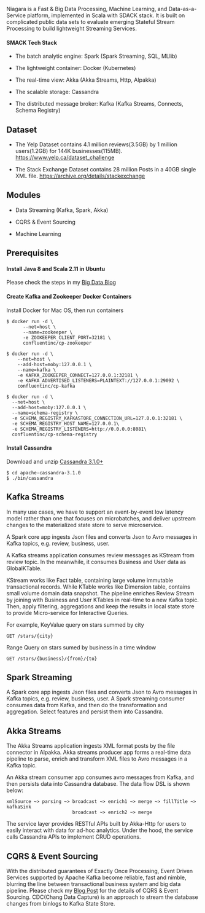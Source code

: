 
Niagara is a Fast & Big Data Processing, Machine Learning, and Data-as-a-Service platform, implemented in Scala with SDACK stack.
It is built on complicated public data sets to evaluate emerging Stateful Stream Processing to build lightweight Streaming Services.

#### SMACK Tech Stack

* The batch analytic engine: Spark (Spark Streaming, SQL, MLlib)

* The lightweight container: Docker (Kubernetes)

* The real-time view: Akka (Akka Streams, Http, Alpakka)

* The scalable storage: Cassandra

* The distributed message broker: Kafka (Kafka Streams, Connects, Schema Registry)


## Dataset

* The Yelp Dataset contains 4.1 million reviews(3.5GB) by 1 million users(1.2GB) for 144K businesses(115MB).
https://www.yelp.ca/dataset_challenge

* The Stack Exchange Dataset contains 28 million Posts in a 40GB single XML file.
https://archive.org/details/stackexchange


## Modules

* Data Streaming (Kafka, Spark, Akka)

* CQRS & Event Sourcing

* Machine Learning


## Prerequisites

#### Install Java 8 and Scala 2.11 in Ubuntu

Please check the steps in my [Big Data Blog](http://alvincjin.blogspot.ca/2017/01/install-java-and-scala-in-ubuntu.html)

#### Create Kafka and Zookeeper Docker Containers

Install Docker for Mac OS, then run containers

```
$ docker run -d \
      --net=host \
      --name=zookeeper \
      -e ZOOKEEPER_CLIENT_PORT=32181 \
      confluentinc/cp-zookeeper

$ docker run -d \
    --net=host \
    --add-host=moby:127.0.0.1 \
    --name=kafka \
    -e KAFKA_ZOOKEEPER_CONNECT=127.0.0.1:32181 \
    -e KAFKA_ADVERTISED_LISTENERS=PLAINTEXT://127.0.0.1:29092 \
    confluentinc/cp-kafka

$ docker run -d \
  --net=host \
  --add-host=moby:127.0.0.1 \
  --name=schema-registry \
  -e SCHEMA_REGISTRY_KAFKASTORE_CONNECTION_URL=127.0.0.1:32181 \
  -e SCHEMA_REGISTRY_HOST_NAME=127.0.0.1\
  -e SCHEMA_REGISTRY_LISTENERS=http://0.0.0.0:8081\
  confluentinc/cp-schema-registry

```

#### Install Cassandra

Download and unzip [Cassandra 3.1.0+](http://apache.forsale.plus/cassandra/3.10/apache-cassandra-3.10-bin.tar.gz)
```
$ cd apache-cassandra-3.1.0
$ ./bin/cassandra
```
## Kafka Streams

In many use cases, we have to support an event-by-event low latency model rather than one that focuses on microbatches,
and deliver upstream changes to the materialized state store to serve microservice.

A Spark core app ingests Json files and converts Json to Avro messages in Kafka topics, e.g. review, business, user.

A Kafka streams application consumes review messages as KStream from review topic.
In the meanwhile, it consumes Business and User data as GlobalKTable.

KStream works like Fact table, containing large volume immutable transactional records.
While KTable works like Dimension table, contains small volume domain data snapshot.
The pipeline enriches Review Stream by joining with Business and User KTables in real-time to a new Kafka topic.
Then, apply filtering, aggregations and keep the results in local state store to provide Micro-service for Interactive Queries.

For example, KeyValue query on stars summed by city

```
GET /stars/{city}
```

Range Query on stars sumed by business in a time window

```
GET /stars/{business}/{from}/{to}
```


## Spark Streaming

A Spark core app ingests Json files and converts Json to Avro messages in Kafka topics, e.g. review, business, user.
A Spark streaming consumer consumes data from Kafka, and then do the transformation and aggregation.
Select features and persist them into Cassandra.



## Akka Streams

The Akka Streams application ingests XML format posts by the file connector in Alpakka.
Akka streams producer app forms a real-time data pipeline to parse, enrich and transform XML files to Avro messages in a Kafka topic.

An Akka stream consumer app consumes avro messages from Kafka, and then persists data into Cassandra database.
The data flow DSL is shown below:

```
xmlSource ~> parsing ~> broadcast ~> enrich1 ~> merge ~> fillTitle ~> kafkaSink
                        broadcast ~> enrich2 ~> merge
```

The service layer provides RESTful APIs built by Akka-Http for users to easily interact with data for ad-hoc analytics.
Under the hood, the service calls Cassandra APIs to implement CRUD operations.


## CQRS & Event Sourcing

With the distributed guarantees of Exactly Once Processing, Event Driven Services supported by Apache Kafka become reliable, fast and nimble,
blurring the line between transactional business system and big data pipeline.
Please check my [Blog Post](http://alvincjin.blogspot.ca/2017/04/event-sourcing-and-cqrs.html) for the details of CQRS & Event Sourcing.
CDC(Chang Data Capture) is an approach to stream the database changes from binlogs to Kafka State Store.
